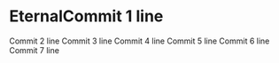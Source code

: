 # EternalCommit 1 line
Commit 2 line
Commit 3 line
Commit 4 line
Commit 5 line
Commit 6 line
Commit 7 line
